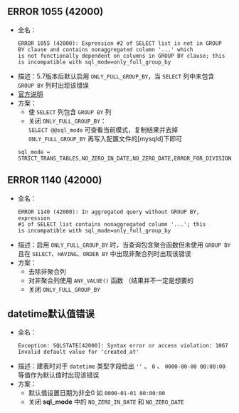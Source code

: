 ## ERROR 1055 (42000)
* 全名：
    ```
    ERROR 1055 (42000): Expression #2 of SELECT list is not in GROUP
    BY clause and contains nonaggregated column '...' which
    is not functionally dependent on columns in GROUP BY clause; this
    is incompatible with sql_mode=only_full_group_by
    ```
* 描述：5.7版本后默认启用 `ONLY_FULL_GROUP_BY`，当 `SELECT` 列中未包含 `GROUP BY` 列时出现该错误
* [官方说明](https://dev.mysql.com/doc/refman/5.7/en/group-by-handling.html)
* 方案：
    * 使 `SELECT` 列包含 `GROUP BY` 列
    * 关闭 `ONLY_FULL_GROUP_BY`：  
    `SELECT @@sql_mode` 可查看当前模式，复制结果并去掉 `ONLY_FULL_GROUP_BY` 再写入配置文件的[mysqld]下即可
    ```
    sql_mode = STRICT_TRANS_TABLES,NO_ZERO_IN_DATE,NO_ZERO_DATE,ERROR_FOR_DIVISION_BY_ZERO,NO_ENGINE_SUBSTITUTION
    ```

## ERROR 1140 (42000)
* 全名：
    ```
    ERROR 1140 (42000): In aggregated query without GROUP BY, expression
    #1 of SELECT list contains nonaggregated column '...'; this
    is incompatible with sql_mode=only_full_group_by
    ```
* 描述：启用 `ONLY_FULL_GROUP_BY` 时，当查询包含聚合函数但未使用 `GROUP BY` 且在 `SELECT`、`HAVING`、`ORDER BY` 中出现非聚合列时出现该错误
* 方案：
    * 去除非聚合列
    * 对非聚合列使用 `ANY_VALUE()` 函数 （结果并不一定是想要的
    * 关闭 `ONLY_FULL_GROUP_BY`

## datetime默认值错误
* 全名：
    ```
    Exception: SQLSTATE[42000]: Syntax error or access violation: 1067 Invalid default value for 'created_at'
    ```
* 描述：建表时对于 `datetime` 类型字段给出 `''` 、 `0` 、 `0000-00-00 00:00:00` 等值作为默认值时出现该错误
* 方案：
    * 默认值设置日期为非全0 如 `0000-01-01 00:00:00`
    * 关闭 **sql_mode** 中的 `NO_ZERO_IN_DATE` 和 `NO_ZERO_DATE`